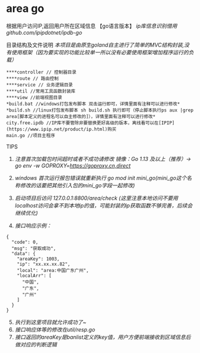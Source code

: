 # area go 
根据用户访问IP,返回用户所在区域信息 【go语言版本】
*ip库信息识别借用 github.com/ipipdotnet/ipdb-go*


目录结构及文件说明
*本项目是由原生goland自主进行了简单的MVC结构封装,没有使用框架（因为要实现的功能比较单一所以没有必要使用框架增加程序运行的负载）*

```
****controller // 控制器目录
****route // 路由控制
****service // 业务逻辑目录
****util //常用工具函数封装库
****view //前端视图目录
*build.bat //windows打包发布脚本 双击运行即可，详情里面有注释可以进行修改*
*build.sh //linux打包发布脚本 sh build.sh 执行即可（停止脚本执行ps aux |grep area[脚本定义的进程名可以自主修改的]），详情里面有注释可以进行修改*
city.free.ipdb //IP库不要管除非要替换更好高级的版本，离线看可以在[IPIP](https://www.ipip.net/product/ip.html)购买 
main.go //项目主程序
```

TIPS

1.  *注意首次加载包时间超时或者不成功请修改 镜像：Go 1.13 及以上（推荐）-> go env -w GOPROXY=https://goproxy.cn,direct*

2.  *windows 首次运行报包错误就重新执行 go mod init mini_go(mini_go这个名称修改的话要把其他引入包的mini_go字段一起修改)*
3.  *启动项目后访问 127.0.0.1:8800/area/check (这里注意本地访问不要用localhost访问会拿不到本地ip的值，可能封装的ip获取函数不够完善，后续会继续优化)*
4.  *接口响应示例：*
```
{
  "code": 0,
  "msg": "获取成功",
  "data": {
    "areaKey": 1003,
    "ip": "xx.xx.xx.82",
    "local": "area:中国广东广州",
    "localArr": [
      "中国",
      "广东",
      "广州"
    ]
  }
}
```
5.  *执行到这里项目就允许成功了~*
6.  *接口响应体等的修改在util/resp.go*
7.  *接口返回的areaKey是banlist定义的key值，用户方便前端接收到区域信息后做对应的判断逻辑*




